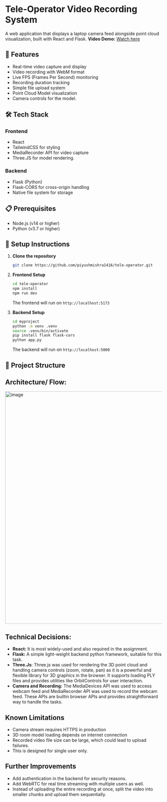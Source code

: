 # Tele-Operator Video Recording System

A web application that displays a laptop camera feed alongside point cloud visualization, built with React and Flask.
**Video Demo:** [Watch here](https://www.loom.com/share/4ee5169bbd244437b9e09a22741627ac?sid=28e35083-e40a-4a9c-af9f-d89ef450d7af)

## 🚀 Features

- Real-time video capture and display
- Video recording with WebM format
- Live FPS (Frames Per Second) monitoring
- Recording duration tracking
- Simple file upload system
- Point Cloud Model visualization
- Camera controls for the model.


## 🛠 Tech Stack

### Frontend
- React
- TailwindCSS for styling
- MediaRecorder API for video capture
- Three.JS for model rendering.


### Backend
- Flask (Python)
- Flask-CORS for cross-origin handling
- Native file system for storage

## 📋 Prerequisites

- Node.js (v14 or higher)
- Python (v3.7 or higher)

## 🔧 Setup Instructions

1. **Clone the repository**
   ```bash
   git clone https://github.com/piyushmishra1416/tele-operator.git
   ```

2. **Frontend Setup**
   ```bash
   cd tele-operator
   npm install
   npm run dev
   ```
   The frontend will run on `http://localhost:5173`

3. **Backend Setup**
   ```bash
   cd myproject
   python -m venv .venv
   source .venv/bin/activate  
   pip install flask flask-cors
   python app.py
   ```
   The backend will run on `http://localhost:5000`

## 📁 Project Structure

## Architecture/ Flow:
<img width="746" alt="image" src="https://github.com/user-attachments/assets/5d33fc82-c057-428f-8f71-e5053b8168df" />


## Technical Decisions:

-  **React:** It is most widely-used and also required in the assignment.
- **Flask:** A simple light-weight backend python framework, suitable for this task.
- **Three.Js**:  Three.js was used for rendering the 3D point cloud and handling camera controls (zoom, rotate, pan) as it is a powerful and flexible library for 3D graphics in the browser. It supports loading PLY files and provides utilities like OrbitControls for user interaction.
- **Camera and Recording:** The MediaDevices API was used to access webcam feed and MediaRecorder API was used to record the webcam feed. These APIs are builtin browser APIs and provides straightforward way to handle the tasks.



## Known Limitations

- Camera stream requires HTTPS in production
- 3D room model loading depends on internet connection
- Recorded video file size can be large, which could lead to upload failures.
- This is designed for single user only.

## Further Improvements

- Add authentication in the backend for security reasons.
- Add WebRTC for real time streaming with multiple users as well.
- Instead of uploading the entire recording at once, split the video into smaller chunks and upload them sequentially.
